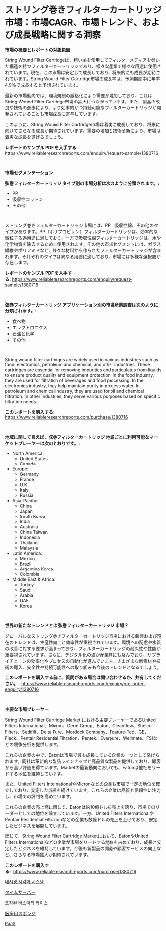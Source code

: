 <p><h1>ストリング巻きフィルターカートリッジ市場：市場CAGR、市場トレンド、および成長戦略に関する洞察</h1></p><p><strong>市場の概要とレポートの対象範囲</strong></p>
<p><p>String Wound Filter Cartridgeは、粗い糸を使用してフィルターメディアを巻いた構造を持つフィルターカートリッジであり、様々な産業で様々な用途に使用されています。現在、この市場は安定して成長しており、将来的にも成長が期待されています。String Wound Filter Cartridge市場の成長率は、予測期間中に年率4.9％で成長すると予想されています。</p><p>最新の市場動向では、環境規制の厳格化により需要が増加しており、これはString Wound Filter Cartridge市場の拡大につながっています。また、製品の改良や技術の進歩により、より効率的かつ持続可能なフィルターカートリッジが開発されていることも市場成長に寄与しています。</p><p>このように、String Wound Filter Cartridge市場は着実に成長しており、将来に向けてさらなる成長が期待されています。需要の増加と技術革新により、市場は着実な成長を遂げるでしょう。</p></p>
<p><strong>レポートのサンプル PDF を入手する:</strong> <a href="https://www.reliableresearchreports.com/enquiry/request-sample/1380716">https://www.reliableresearchreports.com/enquiry/request-sample/1380716</a></p>
<p>&nbsp;</p>
<p><strong>市場セグメンテーション</strong></p>
<p><strong>弦巻フィルターカートリッジ タイプ別の市場分析は次のように分類されます。:</strong></p>
<p><ul><li>PP</li><li>吸収性コットン</li><li>その他</li></ul></p>
<p>&nbsp;</p>
<p><p>ストリング巻きフィルターカートリッジ市場には、PP、吸収性綿、その他のタイプがあります。PP（ポリプロピレン）フィルターカートリッジは、効率的な微粒子ろ過用途に適しており、一方で吸収性綿フィルターカートリッジは、水や化学物質を除去するために使用されます。その他の市場セグメントには、ガラス繊維やポリアミドなど、様々な材料から作られたフィルターカートリッジが含まれます。それぞれのタイプは異なる用途に適しており、市場には多様な選択肢が存在します。</p></p>
<p><strong>レポートのサンプル PDF を入手する:</strong>&nbsp;<a href="https://www.reliableresearchreports.com/enquiry/request-sample/1380716">https://www.reliableresearchreports.com/enquiry/request-sample/1380716</a></p>
<p>&nbsp;</p>
<p><strong> 弦巻フィルターカートリッジ アプリケーション別の市場産業調査は次のように分類されます。:</strong></p>
<p><ul><li>食べ物</li><li>エレクトロニクス</li><li>石油と化学</li><li>その他</li></ul></p>
<p>&nbsp;</p>
<p><p>String wound filter cartridges are widely used in various industries such as food, electronics, petroleum and chemical, and other industries. These cartridges are essential for removing impurities and particulates from liquids to ensure product quality and equipment protection. In the food industry, they are used for filtration of beverages and food processing. In the electronics industry, they help maintain purity in process water. In petroleum and chemical industry, they are used for oil and chemical filtration. In other industries, they serve various purposes based on specific filtration needs.</p></p>
<p><strong>このレポートを購入する:</strong>&nbsp; <a href="https://www.reliableresearchreports.com/purchase/1380716">https://www.reliableresearchreports.com/purchase/1380716</a></p>
<p>&nbsp;</p>
<p><strong>地域に関して言えば、弦巻フィルターカートリッジ 地域ごとに利用可能なマーケットプレーヤーは次のとおりです。:</strong></p>
<p><ul>
    <li>
        North America:
        <ul>
            <li>United States</li>
            <li>Canada</li>
        </ul>
    </li>
    <li>
        Europe:
        <ul>
            <li>Germany</li>
            <li>France</li>
            <li>U.K.</li>
            <li>Italy</li>
            <li>Russia</li>
        </ul>
    </li>
    <li>
        Asia-Pacific:
        <ul>
            <li>China</li>
            <li>Japan</li>
            <li>South Korea</li>
            <li>India</li>
            <li>Australia</li>
            <li>China Taiwan</li>
            <li>Indonesia</li>
            <li>Thailand</li>
            <li>Malaysia</li>
        </ul>
    </li>
    <li>
        Latin America:
        <ul>
            <li>Mexico</li>
            <li>Brazil</li>
            <li>Argentina Korea</li>
            <li>Colombia</li>
        </ul>
    </li>
    <li>
        Middle East & Africa:
        <ul>
            <li>Turkey</li>
            <li>Saudi</li>
            <li>Arabia</li>
            <li>UAE</li>
            <li>Korea</li>
        </ul>
    </li>
    </ul></p>
<p>&nbsp;</p>
<p><strong>世界の新たなトレンドとは 弦巻フィルターカートリッジ 市場？</strong></p>
<p><p>グローバルなストリング巻きフィルターカートリッジ市場における新興および現在のトレンドは、生産性向上と効率性が重視されています。環境への配慮や水質の改善に対する要求が高まっており、フィルターカートリッジの耐久性や性能が重要視されています。さらに、デジタル化の波が産業界にも及んでおり、サプライチェーンの効率化やプロセスの自動化が進んでいます。さまざまな新素材や技術の導入、安全性や持続可能性への取り組みも今後のトレンドとなるでしょう。</p></p>
<p><strong>このレポートを購入する前に、質問がある場合は問い合わせるか、共有してください。</strong>- <a href="https://www.reliableresearchreports.com/enquiry/pre-order-enquiry/1380716">https://www.reliableresearchreports.com/enquiry/pre-order-enquiry/1380716</a></p>
<p>&nbsp;</p>
<p><strong>主要な市場プレーヤー</strong></p>
<p><p>String Wound Filter Cartridge Market における主要プレーヤーであるUnited Filters International、Micron、Germ Group、Eaton、Cleanflow、Shelco Filters、Sedifilt、Delta Pure、Mordock Company、Feature-Tec、GE、Fleck、Pentair Residential Filtration、Pentek、Everpure、Wellmate、FSIなどの競争分析を提供します。</p><p>これらの企業の中で、Eatonは市場で最も成長している企業の一つとして挙げられます。同社は革新的な製品ラインナップと高品質な製品を提供しており、顧客から高い評価を得ています。Marketの最新動向においても、Eatonは他社をリードする地位を維持しています。</p><p>また、United Filters InternationalやMicronなどの企業も市場で一定の地位を確立しており、安定した成長を続けています。これらの企業は品質と信頼性に注力し、市場での評判を高めています。</p><p>これらの企業の売上高に関して、Eatonは約10億ドルの売上を誇り、市場でのリーダーとしての地位を確立しています。一方、United Filters InternationalやPentair Residential Filtrationなどの企業も数億ドルの売上を上げており、安定したビジネスを展開しています。</p><p>総じて、String Wound Filter Cartridge Marketにおいて、EatonやUnited Filters Internationalなどの企業が市場をリードする地位を占めており、成長と安定したビジネスを維持しています。今後も新製品の開発や顧客サービスの向上など、さらなる市場拡大が期待されています。</p></p>
<p><strong>このレポートを購入する:</strong>&nbsp;&nbsp;<a href="https://www.reliableresearchreports.com/purchase/1380716">https://www.reliableresearchreports.com/purchase/1380716</a></p>
<p><p><a href="https://medium.com/@stanleylyittle554467/%EB%82%B4%EC%8B%9C%EA%B2%BD-%EC%8B%9C%EA%B0%81%ED%99%94-%EC%8B%9C%EC%8A%A4%ED%85%9C-%EC%8B%9C%EC%9E%A5-%EA%B7%9C%EB%AA%A8-%EC%8B%9C%EC%9E%A5-%EC%A0%84%EB%A7%9D-%EB%B0%8F-%EC%8B%9C%EC%9E%A5-%EC%98%88%EC%B8%A1-2024%EB%85%84%EB%B6%80%ED%84%B0-2031%EB%85%84-b30720873694">내시경 시각화 시스템</a></p><p><a href="https://github.com/zjkmgcs938405/Market-Research-Report-List-1/blob/main/3801358192994.md">タイムサーバー</a></p><p><a href="https://github.com/vsnao330707/Market-Research-Report-List-1/blob/main/9185060192719.md">포장된 바스마티 라이스</a></p><p><a href="https://medium.com/@reyeshowell655/%E5%8C%BB%E7%99%82%E7%94%A8%E3%82%B9%E3%83%9D%E3%83%B3%E3%82%B8%E5%B8%82%E5%A0%B4-%E3%82%BF%E3%82%A4%E3%83%97-%E7%94%A8%E9%80%94-%E3%81%8A%E3%82%88%E3%81%B3%E5%9C%B0%E7%90%86%E3%81%AB%E3%82%88%E3%82%8B%E5%8C%85%E6%8B%AC%E7%9A%84%E3%81%AA%E8%A9%95%E4%BE%A1-8331645cef34">医療用スポンジ</a></p><p><a href="https://github.com/laholand/Market-Research-Report-List-2/blob/main/1951331192718.md">PaaS</a></p></p>